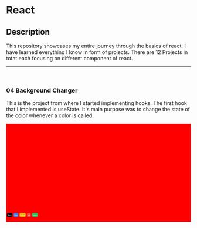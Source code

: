 # React
<h2>Description</h2>
<p> This repository showcases my entire journey through the basics of react. I have learned everything I know in form of projects. There are 12 Projects in totat each focusing on different component of react.</p>
<hr />
<br />
<h3> 04 Background Changer</h3>
<p>This is the project from where I started implementing hooks. The first hook that I implemented is useState. It's main purpose was to change the state of the color whenever a color is called.</p>
<img src="./images/backgroundChanger.png" alt="image of background changer webpage"/>